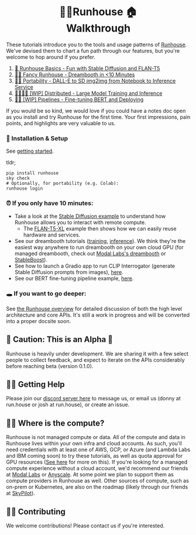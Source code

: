 <h1 align="center">🏃‍♀️Runhouse 🏠 <br> Walkthrough</h1>


These tutorials introduce you to 
the tools and usage patterns of [Runhouse](https://github.com/run-house/runhouse). We've devised them
to chart a fun path through our features, but you're 
welcome to hop around if you prefer.

1. [🐣 Runhouse Basics - Fun with Stable Diffusion and FLAN-T5](t01_Stable_Diffusion/)
1. [🧑‍🎨 Fancy Runhouse - Dreambooth in <10 Minutes](t02_Dreambooth/)
1. [👩‍🚀 Portability - DALL-E to SD img2img from Notebook to Inference Service](t03_DALLE_SD_pipeline/)
1. [👩‍👩‍👧‍👧 [WIP] Distributed - Large Model Training and Inference](t04_Distributed/)
1. [👩‍🔧 [WIP] Pipelines - Fine-tuning BERT and Deploying](t05_BERT_pipeline/)

[//]: # (1. [👩‍💻 [WIP] Online Learning - DLRM Online Training and Deployment]&#40;t04_Online_learning/&#41; &#40;~EOQ1&#41;)

[//]: # (1. [🤝 [WIP] Sharing - Collaborate on a model with your friends]&#40;t05_Sharing/&#41; &#40;~EOQ1&#41;)

If you would be so kind, we would love if you could have a notes doc open
as you install and try Runhouse for the first time. Your first impressions, 
pain points, and highlights are very valuable to us.

### 🛫 Installation & Setup

See [getting started](https://github.com/run-house/runhouse#-getting-started).

tldr;
```commandline
pip install runhouse
sky check
# Optionally, for portability (e.g. Colab):
runhouse login
```

### ⏰ If you only have 10 minutes:
* Take a look at the [Stable Diffusion example](t01_Stable_Diffusion/p01_sd_generate.py) 
  to understand how Runhouse allows you to interact with remote compute. 
  * The [FLAN-T5-XL](t01_Stable_Diffusion/p03_flan_t5_xl_generate.py) example then shows how we can easily reuse hardware and services. 
* See our dreambooth tutorials ([training](./t02_Dreambooth/p01_dreambooth_train.py), 
[inference](./t02_Dreambooth/p01a_dreambooth_predict.py)). 
We think they're the easiest way anywhere to run dreambooth on your own cloud GPU 
(for managed dreambooth, check out [Modal Labs's dreambooth](https://modal.com/docs/guide/ex/dreambooth_app) or 
[StableBoost](http://stableboost.ai/)).
* See how to launch a Gradio app to run CLIP Interrogator (generate Stable Diffusion prompts from images), 
[here](t02_Dreambooth/p02_gradio_clip_interrogator.py).
* See our BERT fine-tuning pipeline example, [here](./t05_BERT_pipeline).

### 🕳 If you want to go deeper:

See [the Runhouse overview](./x00_Overview) for detailed discussion of both the high level 
architecture and core APIs. It's still a work in progress and will be 
converted into a proper docsite soon.

## 🚨 Caution: This is an Alpha 🚨

Runhouse is heavily under development. We are sharing
it with a few select people to collect feedback, and
expect to iterate on the APIs considerably before reaching beta
(version 0.1.0).

## 🙋‍♂️ Getting Help

Please join our [discord server here](https://discord.gg/RnhB6589Hs) 
to message us, or email us (donny at run.house or josh at run.house), or create an issue.

## 🕵️‍♀️ Where is the compute?

Runhouse is not managed compute or data. All of the compute and data in Runhouse
lives within your own infra and cloud accounts. As such, you'll need 
credentials with at least one of AWS, GCP, or Azure (and Lambda Labs and IBM coming soon) 
to try these tutorials, as well as quota approval for GPU resources 
([See here](https://skypilot.readthedocs.io/en/latest/reference/quota.html) 
for more on this). If you're looking for a managed compute 
experience without a cloud account, we'd recommend our friends at 
[Modal Labs](https://modal.com/) or [Anyscale](https://anyscale.com/). At some point
we plan to support them as compute providers in Runhouse as well. Other sources of compute,
such as on-prem or Kubernetes, are also on the roadmap (likely through our friends at 
[SkyPilot](https://skypilot.readthedocs.io/)).

## 👷‍♀️ Contributing

We welcome contributions! Please contact us if you're interested.

